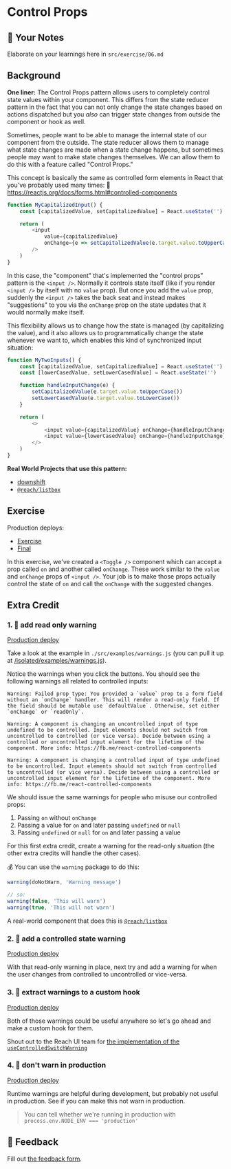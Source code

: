 # Control Props

## 📝 Your Notes

Elaborate on your learnings here in `src/exercise/06.md`

## Background

**One liner:** The Control Props pattern allows users to completely control
state values within your component. This differs from the state reducer pattern
in the fact that you can not only change the state changes based on actions
dispatched but you _also_ can trigger state changes from outside the component
or hook as well.

Sometimes, people want to be able to manage the internal state of our component
from the outside. The state reducer allows them to manage what state changes are
made when a state change happens, but sometimes people may want to make state
changes themselves. We can allow them to do this with a feature called "Control
Props."

This concept is basically the same as controlled form elements in React that
you've probably used many times: 📜
https://reactjs.org/docs/forms.html#controlled-components

```javascript
function MyCapitalizedInput() {
    const [capitalizedValue, setCapitalizedValue] = React.useState('')

    return (
        <input
            value={capitalizedValue}
            onChange={e => setCapitalizedValue(e.target.value.toUpperCase())}
        />
    )
}
```

In this case, the "component" that's implemented the "control props" pattern is
the `<input />`. Normally it controls state itself (like if you render
`<input />` by itself with no `value` prop). But once you add the `value` prop,
suddenly the `<input />` takes the back seat and instead makes "suggestions" to
you via the `onChange` prop on the state updates that it would normally make
itself.

This flexibility allows us to change how the state is managed (by capitalizing
the value), and it also allows us to programmatically change the state whenever
we want to, which enables this kind of synchronized input situation:

```javascript
function MyTwoInputs() {
    const [capitalizedValue, setCapitalizedValue] = React.useState('')
    const [lowerCasedValue, setLowerCasedValue] = React.useState('')

    function handleInputChange(e) {
        setCapitalizedValue(e.target.value.toUpperCase())
        setLowerCasedValue(e.target.value.toLowerCase())
    }

    return (
        <>
            <input value={capitalizedValue} onChange={handleInputChange} />
            <input value={lowerCasedValue} onChange={handleInputChange} />
        </>
    )
}
```

**Real World Projects that use this pattern:**

-   [downshift](https://github.com/downshift-js/downshift)
-   [`@reach/listbox`](https://reacttraining.com/reach-ui/listbox)

## Exercise

Production deploys:

-   [Exercise](http://advanced-react-patterns.netlify.app/isolated/exercise/06.js)
-   [Final](http://advanced-react-patterns.netlify.app/isolated/final/06.js)

In this exercise, we've created a `<Toggle />` component which can accept a prop
called `on` and another called `onChange`. These work similar to the `value` and
`onChange` props of `<input />`. Your job is to make those props actually
control the state of `on` and call the `onChange` with the suggested changes.

## Extra Credit

### 1. 💯 add read only warning

[Production deploy](http://advanced-react-patterns.netlify.app/isolated/final/06.extra-1.js)

Take a look at the example in `./src/examples/warnings.js` (you can pull it up
at
[/isolated/examples/warnings.js](http://localhost:3000/isolated/examples/warnings.js)).

Notice the warnings when you click the buttons. You should see the following
warnings all related to controlled inputs:

```
Warning: Failed prop type: You provided a `value` prop to a form field without an `onChange` handler. This will render a read-only field. If the field should be mutable use `defaultValue`. Otherwise, set either `onChange` or `readOnly`.
```

```
Warning: A component is changing an uncontrolled input of type undefined to be controlled. Input elements should not switch from uncontrolled to controlled (or vice versa). Decide between using a controlled or uncontrolled input element for the lifetime of the component. More info: https://fb.me/react-controlled-components
```

```
Warning: A component is changing a controlled input of type undefined to be uncontrolled. Input elements should not switch from controlled to uncontrolled (or vice versa). Decide between using a controlled or uncontrolled input element for the lifetime of the component. More info: https://fb.me/react-controlled-components
```

We should issue the same warnings for people who misuse our controlled props:

1. Passing `on` without `onChange`
2. Passing a value for `on` and later passing `undefined` or `null`
3. Passing `undefined` or `null` for `on` and later passing a value

For this first extra credit, create a warning for the read-only situation (the
other extra credits will handle the other cases).

💰 You can use the `warning` package to do this:

```javascript
warning(doNotWarn, 'Warning message')

// so:
warning(false, 'This will warn')
warning(true, 'This will not warn')
```

A real-world component that does this is
[`@reach/listbox`](https://reacttraining.com/reach-ui/listbox/)

### 2. 💯 add a controlled state warning

[Production deploy](http://advanced-react-patterns.netlify.app/isolated/final/06.extra-2.js)

With that read-only warning in place, next try and add a warning for when the
user changes from controlled to uncontrolled or vice-versa.

### 3. 💯 extract warnings to a custom hook

[Production deploy](http://advanced-react-patterns.netlify.app/isolated/final/06.extra-3.js)

Both of those warnings could be useful anywhere so let's go ahead and make a
custom hook for them.

Shout out to the Reach UI team for
[the implementation of the `useControlledSwitchWarning`](https://github.com/reach/reach-ui/blob/a376daec462ccb53d33f4471306dff35383a03a5/packages/utils/src/index.tsx#L407-L443)

### 4. 💯 don't warn in production

[Production deploy](http://advanced-react-patterns.netlify.app/isolated/final/06.extra-4.js)

Runtime warnings are helpful during development, but probably not useful in
production. See if you can make this not warn in production.

> You can tell whether we're running in production with
> `process.env.NODE_ENV === 'production'`

## 🦉 Feedback

Fill out
[the feedback form](https://ws.kcd.im/?ws=Advanced%20React%20Patterns%20%F0%9F%A4%AF&e=06%3A%20Control%20Props&em=).
